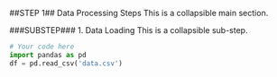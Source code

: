 
##STEP 1## Data Processing Steps
This is a collapsible main section.

###SUBSTEP### 1. Data Loading
This is a collapsible sub-step.

```python
# Your code here
import pandas as pd
df = pd.read_csv('data.csv')
```
